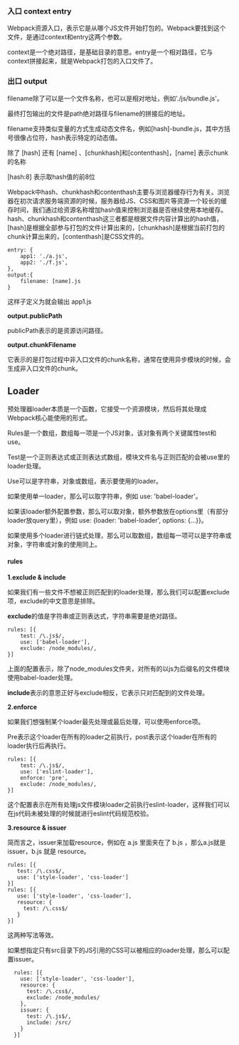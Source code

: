 ### 入口 context entry

Webpack资源入口，表示它是从哪个JS文件开始打包的。Webpack要找到这个文件，是通过context和entry这两个参数。

context是一个绝对路径，是基础目录的意思。entry是一个相对路径，它与context拼接起来，就是Webpack打包的入口文件了。

### 出口 output

filename除了可以是一个文件名称，也可以是相对地址，例如'./js/bundle.js'。

最终打包输出的文件是path绝对路径与filename的拼接后的地址。

filename支持类似变量的方式生成动态文件名，例如[hash]-bundle.js，其中方括号很像占位符，hash表示特定的动态值。

除了 [hash] 还有 [name] 、[chunkhash]和[contenthash]，[name] 表示chunk的名称

[hash:8] 表示取hash值的前8位

Webpack中hash、chunkhash和contenthash主要与浏览器缓存行为有关。浏览器在初次请求服务端资源的时候，服务器给JS、CSS和图片等资源一个较长的缓存时间，我们通过给资源名称增加hash值来控制浏览器是否继续使用本地缓存。hash、chunkhash和contenthash这三者都是根据文件内容计算出的hash值，[hash]是根据全部参与打包的文件计算出来的，[chunkhash]是根据当前打包的chunk计算出来的，[contenthash]是CSS文件的。

```
entry: {
	app1: './a.js',
	app2: './f.js',
},
output:{
	filename: [name].js
}
```

这样子定义为就会输出 app1.js

**output.publicPath**

publicPath表示的是资源访问路径。

**output.chunkFilename**

它表示的是打包过程中非入口文件的chunk名称，通常在使用异步模块的时候，会生成非入口文件的chunk。

## Loader

预处理器loader本质是一个函数，它接受一个资源模块，然后将其处理成Webpack核心能使用的形式。


Rules是一个数组，数组每一项是一个JS对象，该对象有两个关键属性test和use。

Test是一个正则表达式或正则表达式数组，模块文件名与正则匹配的会被use里的loader处理。

Use可以是字符串，对象或数组，表示要使用的loader。

如果使用单一loader，那么可以取字符串，例如 use: 'babel-loader'。

如果该loader额外配置参数，那么可以取对象，额外参数放在options里（有部分loader放query里），例如 use: {loader: 'babel-loader', options: {…}}。

如果使用多个loader进行链式处理，那么可以取数组，数组每一项可以是字符串或对象，字符串或对象的使用同上。

#### rules

**1.exclude & include**

如果我们有一些文件不想被正则匹配到的loader处理，那么我们可以配置exclude项，exclude的中文意思是排除。

**exclude**的值是字符串或正则表达式，字符串需要是绝对路径。

```
rules: [{
    test: /\.js$/,
    use: ['babel-loader'],
    exclude: /node_modules/,
}]
```

上面的配置表示，除了node_modules文件夹，对所有的以js为后缀名的文件模块使用babel-loader处理。

**include**表示的意思正好与exclude相反，它表示只对匹配到的文件处理。

**2.enforce**

如果我们想强制某个loader最先处理或最后处理，可以使用enforce项。

Pre表示这个loader在所有的loader之前执行，post表示这个loader在所有的loader执行后再执行。

```
rules: [{
    test: /\.js$/,
    use: ['eslint-loader'],
    enforce: 'pre',
    exclude: /node_modules/,
}]
```

这个配置表示在所有处理js文件模块loader之前执行eslint-loader，这样我们可以在js代码未被处理的时候就进行eslint代码规范校验。

**3.resource & issuer**

简而言之，issuer来加载resource，例如在 a.js 里面夹在了 b.js ，那么a.js就是 issuer，b.js 就是 resource。

```
rules: [{
   test: /\.css$/,
   use: ['style-loader', 'css-loader']
}]
rules: [{
   use: ['style-loader', 'css-loader'],
   resource: {
     test: /\.css$/
   }
}]
```

 这两种写法等效。

如果想指定只有src目录下的JS引用的CSS可以被相应的loader处理，那么可以配置issuer。

```
  rules: [{
    use: ['style-loader', 'css-loader'],
    resource: {
      test: /\.css$/,
      exclude: /node_modules/
    },
    issuer: {
      test: /\.js$/,
      include: /src/
    }
  }]
```

